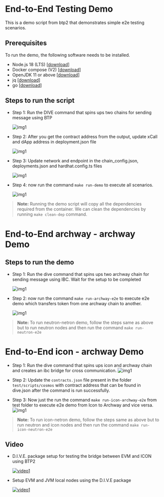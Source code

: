 # End-to-End Testing Demo

This is a demo script from btp2 that demonstrates simple e2e testing scenarios.

## Prerequisites

To run the demo, the following software needs to be installed.

- Node.js 18 (LTS) \[[download](https://nodejs.org/en/download/)\]
- Docker compose (V2) \[[download](https://docs.docker.com/compose/install/)\]
- OpenJDK 11 or above \[[download](https://adoptium.net/)\]
- jq \[[download](https://github.com/stedolan/jq)\]
- go \[[download](https://go.dev/doc/install)\]

## Steps to run the script

- Step 1: Run the DIVE command that spins ups two chains for sending message using BTP

  ![img1](img/../../img/run-dive.png)

- Step 2: After you get the contract address from the output, update xCall and dApp address in deployment.json file

  ![img1](img/../../img/contractaddress.png)

- Step 3: Update network and endpoint in the chain_config.json, deployments.json and hardhat.config.ts files

  ![img1](img/../../img/networkendpoint.png)

- Step 4: now run the command `make run-demo` to execute all scenarios.

  ![img1](img/../../img/run-demo.png)

> **Note:**
> Running the demo script will copy all the dependencies required from the container. We can clean the dependencies by running `make clean-dep` command.

# End-to-End archway - archway Demo

## Steps to run the demo

- Step 1: Run the dive command that spins ups two archway chain for sending message using IBC. Wait for the setup to be completed

  ![img1](img/../../img/run-demo-archway.png)

- Step 2: now run the command `make run-archway-e2e` to execute e2e demo which transfers token from one archway chain to another.

  ![img1](img/../../img/run-archway-e2e.png)

> **Note:**
> To run neutron-netron demo, follow the steps same as above but to run neutron nodes and then run the command `make run-neutron-e2e`

# End-to-End icon - archway Demo

- Step 1: Run the dive command that spins ups icon and archway chain and creates an ibc bridge for cross communication.
  ![img1](img/../../img/end-to-end.png)

- Step 2: Update the `contracts.json` file present in the folder `test/scripts/cosmos` with contract address that can be found in dive.json after the command is run successfully.

- Step 3: Now just the run the command `make run-icon-archway-e2e` from test folder to execute e2e demo from Icon to Archway and vice versa.
  ![img1](img/../../img/run-icon-archway-e2e.png)

> **Note:**
> To run icon-netron demo, follow the steps same as above but to run neutron and icon nodes and then run the command `make run-icon-neutron-e2e`

## Video

- D.I.V.E. package setup for testing the bridge between EVM and ICON using BTP2

  [![video1](img/../../img/video1.png)](https://www.youtube.com/watch?v=f3tMU-_E1a8&ab_channel=HugoByte)

- Setup EVM and JVM local nodes using the D.I.V.E package

  [![video1](img/../../img/video2.png)](https://www.youtube.com/watch?v=390s_uo19eA&t=25s&ab_channel=HugoByte)
